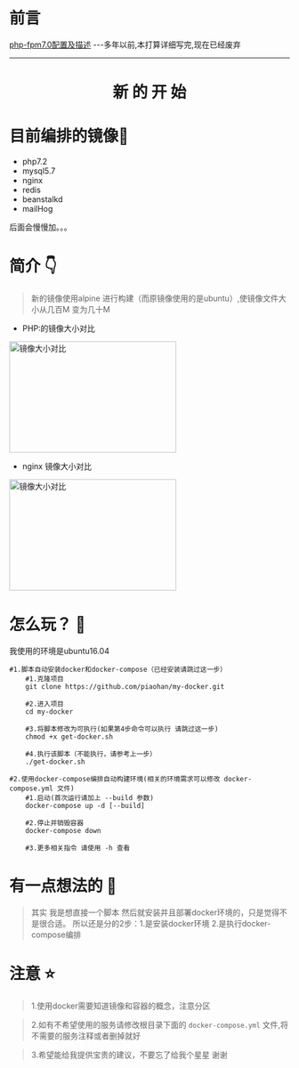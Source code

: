 # 前言
[php-fpm7.0配置及描述](https://hub.docker.com/r/muyong/php7.0-fpm/) ---多年以前,本打算详细写完,现在已经废弃

---
<h1 align="center">新 的 开 始</h1>


# 目前编排的镜像📝

* php7.2
* mysql5.7
* nginx
* redis
* beanstalkd
* mailHog

后面会慢慢加。。。

# 简介 👇

> 新的镜像使用alpine 进行构建（而原镜像使用的是ubuntu）,使镜像文件大小从几百M 变为几十M

* PHP:的镜像大小对比

<img src="https://s2.ax1x.com/2019/07/12/ZfKFx0.png" width = "300" height = "200" alt="镜像大小对比" 
align=center>
* nginx 镜像大小对比

<img src="https://s2.ax1x.com/2019/07/15/Zo1IyQ.png" width = "300" height = "200" alt="镜像大小对比" 
align=center>

# 怎么玩？ 🚀 

我使用的环境是ubuntu16.04
```shell
#1.脚本自动安装docker和docker-compose（已经安装请跳过这一步）
    #1.克隆项目
    git clone https://github.com/piaohan/my-docker.git
    
    #2.进入项目
    cd my-docker
    
    #3.将脚本修改为可执行(如果第4步命令可以执行 请跳过这一步)
    chmod +x get-docker.sh
    
    #4.执行该脚本（不能执行，请参考上一步）
    ./get-docker.sh

#2.使用docker-compose编排自动构建环境(相关的环境需求可以修改 docker-compose.yml 文件)
    #1.启动(首次运行请加上 --build 参数)
    docker-compose up -d [--build] 
    
    #2.停止并销毁容器
    docker-compose down
    
    #3.更多相关指令 请使用 -h 查看
```
# 有一点想法的 🤔
> 其实 我是想直接一个脚本 然后就安装并且部署docker环境的，只是觉得不是很合适。
> 所以还是分的2步：1.是安装docker环境 2.是执行docker-compose编排

# 注意 ⭐

> 1.使用docker需要知道镜像和容器的概念，注意分区

> 2.如有不希望使用的服务请修改根目录下面的 ``docker-compose.yml`` 文件,将不需要的服务注释或者删掉就好

> 3.希望能给我提供宝贵的建议，不要忘了给我个星星 谢谢